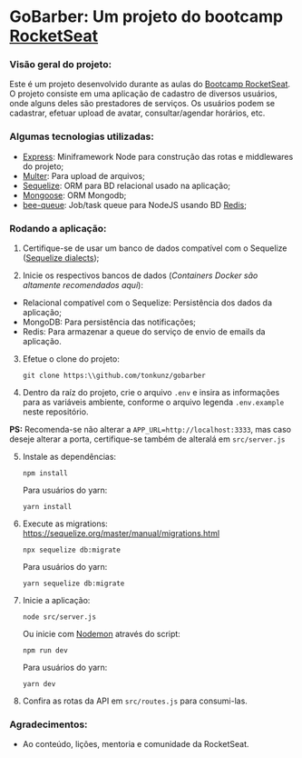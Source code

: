 # GoBarber: Um projeto do bootcamp [RocketSeat](https://rocketseat.com.br/)

### Visão geral do projeto:
Este é um projeto desenvolvido durante as aulas do [Bootcamp RocketSeat](https://rocketseat.com.br/bootcamp).
O projeto consiste em uma aplicação de cadastro de diversos usuários, onde alguns deles são prestadores de serviços.
Os usuários podem se cadastrar, efetuar upload de avatar, consultar/agendar horários, etc.

### Algumas tecnologias utilizadas:
 - [Express](https://expressjs.com/pt-br/): Miniframework Node para construção das rotas e middlewares do projeto;
 - [Multer](https://github.com/expressjs/multer): Para upload de arquivos;
 - [Sequelize](https://sequelize.org/): ORM para BD relacional usado na aplicação;
 - [Mongoose](https://mongoosejs.com/): ORM Mongodb;
 - [bee-queue](https://github.com/bee-queue/bee-queue): Job/task queue para NodeJS usando BD [Redis](https://redis.io/);
 
 ### Rodando a aplicação:
1. Certifique-se de usar um banco de dados compatível com o Sequelize ([Sequelize dialects](https://sequelize.org/master/manual/dialects.html)); 
 
 
2. Inicie os respectivos bancos de dados (*Containers Docker são altamente recomendados aqui*):
  - Relacional compatível com o Sequelize: Persistência dos dados da aplicação;
  - MongoDB: Para persistência das notificações;
  - Redis: Para armazenar a queue do serviço de envio de emails da aplicação.
 
 
3. Efetue o clone do projeto:
   ```
   git clone https:\\github.com/tonkunz/gobarber
   ```
 
 
4. Dentro da raíz do projeto, crie o arquivo `.env` e insira as informações para as variáveis ambiente, conforme o arquivo legenda `.env.example` neste repositório.
 
 **PS:** Recomenda-se não alterar a `APP_URL=http://localhost:3333`, mas caso deseje alterar a porta, certifique-se também de alteralá em `src/server.js`
 
 
5. Instale as dependências:
   ```
   npm install
   ```
   Para usuários do yarn:
   ```
   yarn install
   ```
   
 
6. Execute as migrations: https://sequelize.org/master/manual/migrations.html
   ```
   npx sequelize db:migrate
   ```
   Para usuários do yarn:
   ```
   yarn sequelize db:migrate
   ```
 
 
7. Inicie a aplicação:
   ```
   node src/server.js
   ```
   Ou inicie com [Nodemon](https://nodemon.io/) através do script:
   ```
   npm run dev
   ```
   Para usuários do yarn:
   ```
   yarn dev
   ```
 
8. Confira as rotas da API em `src/routes.js` para consumi-las.

### Agradecimentos:
- Ao conteúdo, lições, mentoria e comunidade da RocketSeat.
